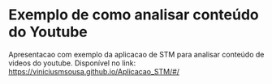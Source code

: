 # Exemplo de como analisar conteúdo do Youtube

Apresentacao com exemplo da aplicacao de STM para analisar conteúdo de videos do youtube. Disponível no link: https://viniciusmsousa.github.io/Aplicacao_STM/#/ 
